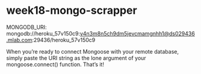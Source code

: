 # week18-mongo-scrapper

MONGODB_URI: mongodb://heroku_57v150c9:v4n3m8n5ch9dm5jevcmamgnhh1@ds029436.mlab.com:29436/heroku_57v150c9

When you’re ready to connect Mongoose with your remote database, simply paste the URI string as the lone argument of your mongoose.connect() function. That’s it!
